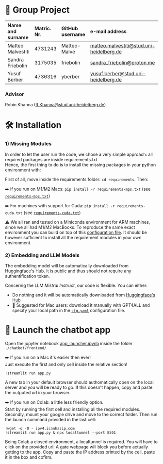 # 👾 Group Project

| Name and surname    |  Matric. Nr. | GitHub username  |   e-mail address   |
|:--------------------|:-------------|:-----------------|:-------------------|
| Matteo Malvestiti | 4731243| Matteo-Malve | matteo.malvestiti@stud.uni-heidelberg.de|
| Sandra Friebolin | 3175035 | friebolin | sandra_friebolin@proton.me |
| Yusuf Berber | 4736316 | yberber | yusuf.berber@stud.uni-heidelberg.de |

### Advisor
Robin Khanna (R.Khanna@stud.uni-heidelberg.de)


# 🛠️ Installation

### 1) Missing Modules

In order to let the user run the code, we chose a very simple approach: all required packages are inside requirements.txt \
Hence, the first thing to do is to install the missing packages in your python environment with:

First of all, move inside the requirements folder: `cd requirements`. Then:

➡️ If you run on M1/M2 Macs: `pip install -r requirements-mps.txt` (see [`requirements-mps.txt`](project/requirements/requirements-mps.txt))

➡️ For machines with support for Cuda: `pip install -r requirements-cuda.txt` (see [`requirements-cuda.txt`](project/requirements/requirements-cuda.txt))

⚠️ We all ran and tested on a Miniconda environment for ARM machines, since we all had M1/M2 MacBooks. To reproduce the same exact environment you can build on top of this [configuration file](https://github.com/jeffheaton/app_deep_learning/blob/main/install/torch.yml). It should be however sufficient to install all the requirement modules in your own environment.

### 2) Embedding and LLM Models

The embedding model will be automatically downloaded from [Huggingface's Hub](https://huggingface.co/thenlper/gte-base). It is public and thus should not require any authentification token.

Concernig the LLM _Mistral Instruct_, our code is flexible. You can either:
- Do nothing and it will be automatically downloaded from [Huggingface's Hub](https://huggingface.co/mistralai/Mistral-7B-v0.1/discussions/104)
- 🍎 Suggested for Mac users: download it manually with GPT4ALL and specify your local path in the [`cfg.yaml`](project/chatbot/app/cfg.yaml) configuration file.

# 🚀 Launch the chatbot app

Open the jupyter notebook [app_launcher.ipynb](./chatbot/frontend/app_launcher.ipynb) inside the folder `./chatbot/frontend/`

➡️ If you run on a Mac it's easier then ever! \
Just execute the first and only cell inside the relative section!

    !streamlit run app.py
A new tab in your default browser should authomatically open on the local server and you will be ready to go.
If this doesn't happen, copy and paste the outputed url in your browser.

➡️ If you run on Colab: a little less friendly option. \
Start by running the first cell and installing all the required modules. Secondly, mount your google drive and move to the correct folder.
Then run the launch command provided in the last cell:

    !wget -q -O - ipv4.icanhazip.com
    !streamlit run app.py & npx localtunnel --port 8501
Being Colab a closed environment, a localtunnel is required.
You will have to click on the provided url.
A gate webpage will block you before actually getting to the app. Copy and paste the IP address printed by the cell, paste it in the box and cofirm.


